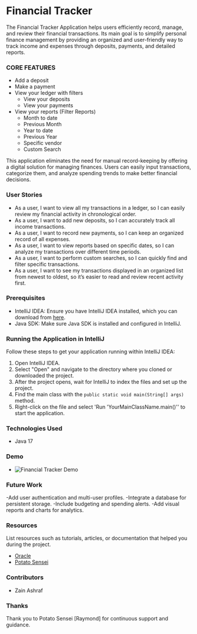 # Financial Tracker


The Financial Tracker Application helps users efficiently record, manage, and review their financial transactions.
Its main goal is to simplify personal finance management by providing an organized and user-friendly way to track income and expenses through deposits, payments, and detailed reports.

### CORE FEATURES

- Add a deposit
- Make a payment
- View your ledger with filters
    - View your deposits
    - View your payments
- View your reports (Filter Reports)
    - Month to date
    - Previous Month
    - Year to date
    - Previous Year
    - Specific vendor
    - Custom Search

This application eliminates the need for manual record-keeping by offering a digital solution for managing finances. Users can easily input transactions, categorize them, and analyze spending trends to make better financial decisions.

### User Stories


- As a user, I want to view all my transactions in a ledger, so I can easily review my financial activity in chronological order.
- As a user, I want to add new deposits, so I can accurately track all income transactions.
- As a user, I want to record new payments, so I can keep an organized record of all expenses.
- As a user, I want to view reports based on specific dates, so I can analyze my transactions over different time periods.
- As a user, I want to perform custom searches, so I can quickly find and filter specific transactions.
- As a user, I want to see my transactions displayed in an organized list from newest to oldest, so it’s easier to read and review recent activity first.

### Prerequisites

- IntelliJ IDEA: Ensure you have IntelliJ IDEA installed, which you can download from [here](https://www.jetbrains.com/idea/download/).
- Java SDK: Make sure Java SDK is installed and configured in IntelliJ.

### Running the Application in IntelliJ

Follow these steps to get your application running within IntelliJ IDEA:

1. Open IntelliJ IDEA.
2. Select "Open" and navigate to the directory where you cloned or downloaded the project.
3. After the project opens, wait for IntelliJ to index the files and set up the project.
4. Find the main class with the `public static void main(String[] args)` method.
5. Right-click on the file and select 'Run 'YourMainClassName.main()'' to start the application.

### Technologies Used

- Java 17

### Demo

- ![Financial Tracker Demo](demoFinal.gif)

### Future Work

-Add user authentication and multi-user profiles.
-Integrate a database for persistent storage.
-Include budgeting and spending alerts.
-Add visual reports and charts for analytics.

### Resources

List resources such as tutorials, articles, or documentation that helped you during the project.

- [Oracle](https://docs.oracle.com/javase/8/docs/api/java/time/LocalDate.html)
- [Potato Sensei](https://chatgpt.com/g/g-681d378b0c90819197b16e49abe384ec-potato-sensei)

### Contributors

- Zain Ashraf

### Thanks

Thank you to Potato Sensei [Raymond] for continuous support and guidance.
